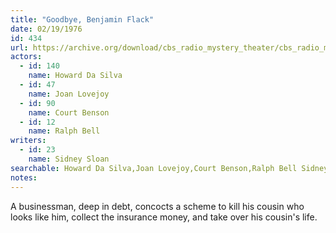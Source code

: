 ```yaml
---
title: "Goodbye, Benjamin Flack"
date: 02/19/1976
id: 434
url: https://archive.org/download/cbs_radio_mystery_theater/cbs_radio_mystery_theater-0401-0450.zip/cbs_radio_mystery_theater-0401-0450%2Fcbsrmt_0434_good_bye_benjamin_flack.mp3
actors:  
  - id: 140
    name: Howard Da Silva  
  - id: 47
    name: Joan Lovejoy  
  - id: 90
    name: Court Benson  
  - id: 12
    name: Ralph Bell
writers:  
  - id: 23
    name: Sidney Sloan
searchable: Howard Da Silva,Joan Lovejoy,Court Benson,Ralph Bell Sidney Sloan
notes:  
---
```

A businessman, deep in debt, concocts a scheme to kill his cousin who looks like him, collect the insurance money, and take over his cousin's life.